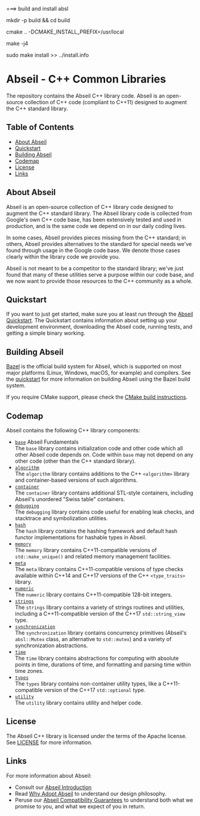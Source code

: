 ===> build and install absl
 
 mkdir -p build  && cd build 

cmake .. -DCMAKE_INSTALL_PREFIX=/usr/local 

make  -j4 

sudo make install  >> ../install.info



# Abseil - C++ Common Libraries

The repository contains the Abseil C++ library code. Abseil is an open-source
collection of C++ code (compliant to C++11) designed to augment the C++
standard library.

## Table of Contents

- [About Abseil](#about)
- [Quickstart](#quickstart)
- [Building Abseil](#build)
- [Codemap](#codemap)
- [License](#license)
- [Links](#links)

<a name="about"></a>
## About Abseil

Abseil is an open-source collection of C++ library code designed to augment
the C++ standard library. The Abseil library code is collected from Google's
own C++ code base, has been extensively tested and used in production, and
is the same code we depend on in our daily coding lives.

In some cases, Abseil provides pieces missing from the C++ standard; in
others, Abseil provides alternatives to the standard for special needs
we've found through usage in the Google code base. We denote those cases
clearly within the library code we provide you.

Abseil is not meant to be a competitor to the standard library; we've
just found that many of these utilities serve a purpose within our code
base, and we now want to provide those resources to the C++ community as
a whole.

<a name="quickstart"></a>
## Quickstart

If you want to just get started, make sure you at least run through the
[Abseil Quickstart](https://abseil.io/docs/cpp/quickstart). The Quickstart
contains information about setting up your development environment, downloading
the Abseil code, running tests, and getting a simple binary working.

<a name="build"></a>
## Building Abseil

[Bazel](https://bazel.build) is the official build system for Abseil,
which is supported on most major platforms (Linux, Windows, macOS, for example)
and compilers. See the [quickstart](https://abseil.io/docs/cpp/quickstart) for
more information on building Abseil using the Bazel build system.

<a name="cmake"></a>
If you require CMake support, please check the
[CMake build instructions](CMake/README.md).

## Codemap

Abseil contains the following C++ library components:

* [`base`](absl/base/) Abseil Fundamentals
  <br /> The `base` library contains initialization code and other code which
  all other Abseil code depends on. Code within `base` may not depend on any
  other code (other than the C++ standard library).
* [`algorithm`](absl/algorithm/)
  <br /> The `algorithm` library contains additions to the C++ `<algorithm>`
  library and container-based versions of such algorithms.
* [`container`](absl/container/)
  <br /> The `container` library contains additional STL-style containers,
  including Abseil's unordered "Swiss table" containers.
* [`debugging`](absl/debugging/)
  <br /> The `debugging` library contains code useful for enabling leak
  checks, and stacktrace and symbolization utilities.
* [`hash`](absl/hash/)
  <br /> The `hash` library contains the hashing framework and default hash
  functor implementations for hashable types in Abseil.
* [`memory`](absl/memory/)
  <br /> The `memory` library contains C++11-compatible versions of
  `std::make_unique()` and related memory management facilities.
* [`meta`](absl/meta/)
  <br /> The `meta` library contains C++11-compatible versions of type checks
  available within C++14 and C++17 versions of the C++ `<type_traits>` library.
* [`numeric`](absl/numeric/)
  <br /> The `numeric` library contains C++11-compatible 128-bit integers.
* [`strings`](absl/strings/)
  <br /> The `strings` library contains a variety of strings routines and
  utilities, including a C++11-compatible version of the C++17
  `std::string_view` type.
* [`synchronization`](absl/synchronization/)
  <br /> The `synchronization` library contains concurrency primitives (Abseil's
  `absl::Mutex` class, an alternative to `std::mutex`) and a variety of
  synchronization abstractions.
* [`time`](absl/time/)
  <br /> The `time` library contains abstractions for computing with absolute
  points in time, durations of time, and formatting and parsing time within
  time zones.
* [`types`](absl/types/)
  <br /> The `types` library contains non-container utility types, like a
  C++11-compatible version of the C++17 `std::optional` type.
* [`utility`](absl/utility/)
  <br /> The `utility` library contains utility and helper code.

## License

The Abseil C++ library is licensed under the terms of the Apache
license. See [LICENSE](LICENSE) for more information.

## Links

For more information about Abseil:

* Consult our [Abseil Introduction](https://abseil.io/about/intro)
* Read [Why Adopt Abseil](https://abseil.io/about/philosophy) to understand our
  design philosophy.
* Peruse our
  [Abseil Compatibility Guarantees](https://abseil.io/about/compatibility) to
  understand both what we promise to you, and what we expect of you in return.
